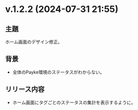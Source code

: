 # v.1.2.2 (2024-07-31 21:55)

## 主題

ホーム画面のデザイン修正。

## 背景

- 全体のPayke環境のステータスがわからない。

## リリース内容

- ホーム画面にタグごとのステータスの集計を表示するように。